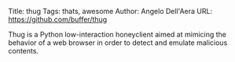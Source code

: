 Title: thug
Tags: thats, awesome
Author: Angelo Dell'Aera
URL: https://github.com/buffer/thug

Thug is a Python low-interaction honeyclient aimed at mimicing the behavior of a web browser in order to detect and emulate malicious contents.